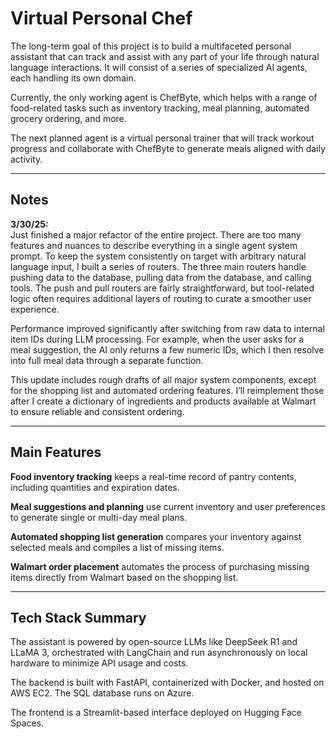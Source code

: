 # Virtual Personal Chef

The long-term goal of this project is to build a multifaceted personal assistant that can track and assist with any part of your life through natural language interactions. It will consist of a series of specialized AI agents, each handling its own domain.

Currently, the only working agent is ChefByte, which helps with a range of food-related tasks such as inventory tracking, meal planning, automated grocery ordering, and more.

The next planned agent is a virtual personal trainer that will track workout progress and collaborate with ChefByte to generate meals aligned with daily activity.

---

## Notes

**3/30/25:**  
Just finished a major refactor of the entire project. There are too many features and nuances to describe everything in a single agent system prompt. To keep the system consistently on target with arbitrary natural language input, I built a series of routers. The three main routers handle pushing data to the database, pulling data from the database, and calling tools. The push and pull routers are fairly straightforward, but tool-related logic often requires additional layers of routing to curate a smoother user experience.

Performance improved significantly after switching from raw data to internal item IDs during LLM processing. For example, when the user asks for a meal suggestion, the AI only returns a few numeric IDs, which I then resolve into full meal data through a separate function.

This update includes rough drafts of all major system components, except for the shopping list and automated ordering features. I’ll reimplement those after I create a dictionary of ingredients and products available at Walmart to ensure reliable and consistent ordering.

---

## Main Features

**Food inventory tracking** keeps a real-time record of pantry contents, including quantities and expiration dates.

**Meal suggestions and planning** use current inventory and user preferences to generate single or multi-day meal plans.

**Automated shopping list generation** compares your inventory against selected meals and compiles a list of missing items.

**Walmart order placement** automates the process of purchasing missing items directly from Walmart based on the shopping list.

---

## Tech Stack Summary

The assistant is powered by open-source LLMs like DeepSeek R1 and LLaMA 3, orchestrated with LangChain and run asynchronously on local hardware to minimize API usage and costs.

The backend is built with FastAPI, containerized with Docker, and hosted on AWS EC2. The SQL database runs on Azure.

The frontend is a Streamlit-based interface deployed on Hugging Face Spaces.
